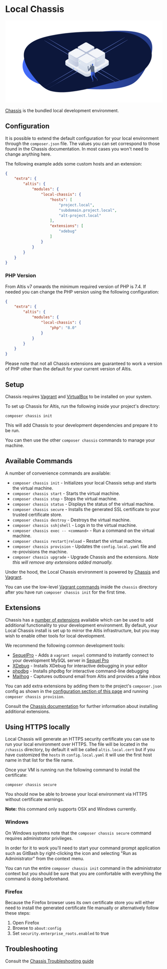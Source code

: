 # Local Chassis

![](./assets/banner-local-server.png)

[Chassis](http://chassis.io/) is the bundled local development environment.


## Configuration

It is possible to extend the default configuration for your local environment through the `composer.json` file. The values you can set correspond to those found in the Chassis documentation. In most cases you won't need to change anything here.

The following example adds some custom hosts and an extension:

```json
{
	"extra": {
		"altis": {
			"modules": {
				"local-chassis": {
					"hosts": [
						"project.local",
						"subdomain.project.local",
						"alt-project.local"
					],
					"extensions": [
						"xdebug"
					]
				}
			}
		}
	}
}
```

### PHP Version

From Altis v7 onwards the minimum required version of PHP is 7.4. If needed you can change the PHP version using the following configuration:

```json
{
	"extra": {
		"altis": {
			"modules": {
				"local-chassis": {
					"php": "8.0"
				}
			}
		}
	}
}
```

Please note that not all Chassis extensions are guaranteed to work a version of PHP other than the default for your current version of Altis.


## Setup

Chassis requires [Vagrant](https://www.vagrantup.com/) and [VirtualBox](https://www.virtualbox.org/) to be installed on your system.

To set up Chassis for Altis, run the following inside your project's directory:

```
composer chassis init
```

This will add Chassis to your development dependencies and prepare it to be run.

You can then use the other `composer chassis` commands to manage your machine.


## Available Commands

A number of convenience commands are available:

* `composer chassis init` - Initializes your local Chassis setup and starts the virtual machine.
* `composer chassis start` - Starts the virtual machine.
* `composer chassis stop` - Stops the virtual machine.
* `composer chassis status` - Displays the status of the virtual machine.
* `composer chassis secure` - Installs the generated SSL certificate to your trusted certificate store.
* `composer chassis destroy` - Destroys the virtual machine.
* `composer chassis ssh|shell` - Logs in to the virtual machine.
* `composer chassis exec -- <command>` - Run a command on the virtual machine.
* `composer chassis restart|reload` - Restart the virtual machine.
* `composer chassis provision` - Updates the `config.local.yaml` file and re-provisions the machine.
* `composer chassis upgrade` - Upgrade Chassis and the extensions. _Note this will remove any extensions added manually._

Under the hood, the Local Chassis environment is powered by [Chassis](http://chassis.io/) and [Vagrant](https://www.vagrantup.com/).

You can use the low-level [Vagrant commands](https://www.vagrantup.com/docs/cli/) inside the `chassis` directory after you have run `composer chassis init` for the first time.


## Extensions

Chassis has a [number of extensions](https://beta.chassis.io/extensions/) available which can be used to add additional functionality to your development environment. By default, your Local Chassis install is set up to mirror the Altis infrastructure, but you may wish to enable other tools for local development.

We recommend the following common development tools:

* [SequelPro](https://github.com/Chassis/SequelPro) - Adds a `vagrant sequel` command to instantly connect to your development MySQL server in [Sequel Pro](https://www.sequelpro.com/)
* [XDebug](https://github.com/Chassis/Xdebug) - Installs XDebug for interactive debugging in your editor
* [phpdbg](https://github.com/Chassis/phpdbg) - Installs phpdbg for interactive command-line debugging
* [Mailhog](https://github.com/Chassis/MailHog) - Captures outbound email from Altis and provides a fake inbox

You can add extra extensions by adding them to the project's `composer.json` config as shown in the [configuration section of this page](#Configuration) and running `composer chassis provision`.

Consult the [Chassis documentation](http://docs.chassis.io/en/latest/extend/) for further information about installing additional extensions.


## Using HTTPS locally

Local Chassis will generate an HTTPS security certificate you can use to run your local environment over HTTPS. The file will be located in the `/chassis` directory, by default it will be called `altis.local.cert` but if you have customized the `hosts` in `config.local.yaml` it will use the first host name in that list for the file name.

Once your VM is running run the following command to install the certificate:

```
composer chassis secure
```

You should now be able to browse your local environment via HTTPS without certificate warnings.

**Note:** this command only supports OSX and Windows currently.

### Windows

On Windows systems note that the `composer chassis secure` command requires administrator privileges.

In order for it to work you'll need to start your command prompt application such as GitBash by right-clicking the icon and selecting "Run as Administrator" from the context menu.

You can run the entire `composer chassis init` command in the administrator context but you should be sure that you are comfortable with everything the command is doing beforehand.

### Firefox

Because the Firefox browser uses its own certificate store you will either need to install the generated certificate file manually or alternatively follow these steps:

1. Open Firefox
1. Browse to `about:config`
1. Set `security.enterprise_roots.enabled` to true

## Troubleshooting

Consult the [Chassis Troubleshooting guide](https://docs.chassis.io/en/latest/reference/#troubleshooting)
